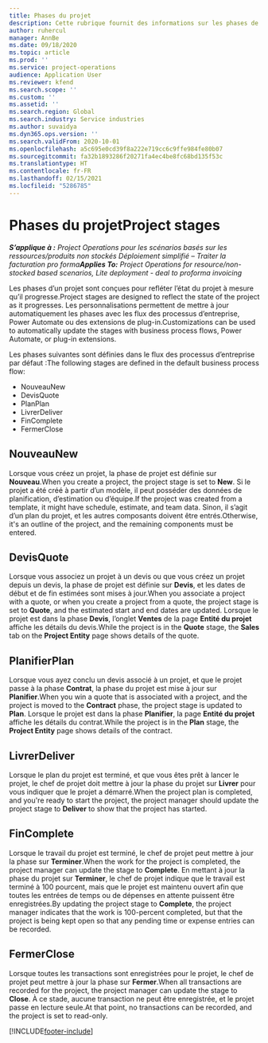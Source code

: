 ```yaml
---
title: Phases du projet
description: Cette rubrique fournit des informations sur les phases de projet disponibles dans Microsoft Dynamics Project Operations.
author: ruhercul
manager: AnnBe
ms.date: 09/18/2020
ms.topic: article
ms.prod: ''
ms.service: project-operations
audience: Application User
ms.reviewer: kfend
ms.search.scope: ''
ms.custom: ''
ms.assetid: ''
ms.search.region: Global
ms.search.industry: Service industries
ms.author: suvaidya
ms.dyn365.ops.version: ''
ms.search.validFrom: 2020-10-01
ms.openlocfilehash: a5c695e0cd39f8a222e719cc6c9ffe984fe80b07
ms.sourcegitcommit: fa32b1893286f20271fa4ec4be8fc68bd135f53c
ms.translationtype: HT
ms.contentlocale: fr-FR
ms.lasthandoff: 02/15/2021
ms.locfileid: "5286785"
---
```

# <a name="project-stages"></a><span data-ttu-id="889d2-103">Phases du projet</span><span class="sxs-lookup"><span data-stu-id="889d2-103">Project stages</span></span>

<span data-ttu-id="889d2-104">_**S’applique à :** Project Operations pour les scénarios basés sur les ressources/produits non stockés Déploiement simplifié – Traiter la facturation pro forma_</span><span class="sxs-lookup"><span data-stu-id="889d2-104">_**Applies To:** Project Operations for resource/non-stocked based scenarios, Lite deployment - deal to proforma invoicing_</span></span>

<span data-ttu-id="889d2-105">Les phases d’un projet sont conçues pour refléter l’état du projet à mesure qu’il progresse.</span><span class="sxs-lookup"><span data-stu-id="889d2-105">Project stages are designed to reflect the state of the project as it progresses.</span></span> <span data-ttu-id="889d2-106">Les personnalisations permettent de mettre à jour automatiquement les phases avec les flux des processus d’entreprise, Power Automate ou des extensions de plug-in.</span><span class="sxs-lookup"><span data-stu-id="889d2-106">Customizations can be used to automatically update the stages with business process flows, Power Automate, or plug-in extensions.</span></span>

<span data-ttu-id="889d2-107">Les phases suivantes sont définies dans le flux des processus d’entreprise par défaut :</span><span class="sxs-lookup"><span data-stu-id="889d2-107">The following stages are defined in the default business process flow:</span></span>

- <span data-ttu-id="889d2-108">Nouveau</span><span class="sxs-lookup"><span data-stu-id="889d2-108">New</span></span>
- <span data-ttu-id="889d2-109">Devis</span><span class="sxs-lookup"><span data-stu-id="889d2-109">Quote</span></span>
- <span data-ttu-id="889d2-110">Plan</span><span class="sxs-lookup"><span data-stu-id="889d2-110">Plan</span></span>
- <span data-ttu-id="889d2-111">Livrer</span><span class="sxs-lookup"><span data-stu-id="889d2-111">Deliver</span></span>
- <span data-ttu-id="889d2-112">Fin</span><span class="sxs-lookup"><span data-stu-id="889d2-112">Complete</span></span>
- <span data-ttu-id="889d2-113">Fermer</span><span class="sxs-lookup"><span data-stu-id="889d2-113">Close</span></span> 

## <a name="new"></a><span data-ttu-id="889d2-114">Nouveau</span><span class="sxs-lookup"><span data-stu-id="889d2-114">New</span></span>

<span data-ttu-id="889d2-115">Lorsque vous créez un projet, la phase de projet est définie sur **Nouveau**.</span><span class="sxs-lookup"><span data-stu-id="889d2-115">When you create a project, the project stage is set to **New**.</span></span> <span data-ttu-id="889d2-116">Si le projet a été créé à partir d’un modèle, il peut posséder des données de planification, d’estimation ou d’équipe.</span><span class="sxs-lookup"><span data-stu-id="889d2-116">If the project was created from a template, it might have schedule, estimate, and team data.</span></span> <span data-ttu-id="889d2-117">Sinon, il s’agit d’un plan du projet, et les autres composants doivent être entrés.</span><span class="sxs-lookup"><span data-stu-id="889d2-117">Otherwise, it's an outline of the project, and the remaining components must be entered.</span></span>

## <a name="quote"></a><span data-ttu-id="889d2-118">Devis</span><span class="sxs-lookup"><span data-stu-id="889d2-118">Quote</span></span>

<span data-ttu-id="889d2-119">Lorsque vous associez un projet à un devis ou que vous créez un projet depuis un devis, la phase de projet est définie sur **Devis**, et les dates de début et de fin estimées sont mises à jour.</span><span class="sxs-lookup"><span data-stu-id="889d2-119">When you associate a project with a quote, or when you create a project from a quote, the project stage is set to **Quote**, and the estimated start and end dates are updated.</span></span> <span data-ttu-id="889d2-120">Lorsque le projet est dans la phase **Devis**, l’onglet **Ventes** de la page **Entité du projet** affiche les détails du devis.</span><span class="sxs-lookup"><span data-stu-id="889d2-120">While the project is in the **Quote** stage, the **Sales** tab on the **Project Entity** page shows details of the quote.</span></span>

## <a name="plan"></a><span data-ttu-id="889d2-121">Planifier</span><span class="sxs-lookup"><span data-stu-id="889d2-121">Plan</span></span>

<span data-ttu-id="889d2-122">Lorsque vous ayez conclu un devis associé à un projet, et que le projet passe à la phase **Contrat**, la phase du projet est mise à jour sur **Planifier**.</span><span class="sxs-lookup"><span data-stu-id="889d2-122">When you win a quote that is associated with a project, and the project is moved to the **Contract** phase, the project stage is updated to **Plan**.</span></span> <span data-ttu-id="889d2-123">Lorsque le projet est dans la phase **Planifier**, la page **Entité du projet** affiche les détails du contrat.</span><span class="sxs-lookup"><span data-stu-id="889d2-123">While the project is in the **Plan** stage, the **Project Entity** page shows details of the contract.</span></span>

## <a name="deliver"></a><span data-ttu-id="889d2-124">Livrer</span><span class="sxs-lookup"><span data-stu-id="889d2-124">Deliver</span></span>

<span data-ttu-id="889d2-125">Lorsque le plan du projet est terminé, et que vous êtes prêt à lancer le projet, le chef de projet doit mettre à jour la phase du projet sur **Livrer** pour vous indiquer que le projet a démarré.</span><span class="sxs-lookup"><span data-stu-id="889d2-125">When the project plan is completed, and you're ready to start the project, the project manager should update the project stage to **Deliver** to show that the project has started.</span></span>

## <a name="complete"></a><span data-ttu-id="889d2-126">Fin</span><span class="sxs-lookup"><span data-stu-id="889d2-126">Complete</span></span> 

<span data-ttu-id="889d2-127">Lorsque le travail du projet est terminé, le chef de projet peut mettre à jour la phase sur **Terminer**.</span><span class="sxs-lookup"><span data-stu-id="889d2-127">When the work for the project is completed, the project manager can update the stage to **Complete**.</span></span> <span data-ttu-id="889d2-128">En mettant à jour la phase du projet sur **Terminer**, le chef de projet indique que le travail est terminé à 100 pourcent, mais que le projet est maintenu ouvert afin que toutes les entrées de temps ou de dépenses en attente puissent être enregistrées.</span><span class="sxs-lookup"><span data-stu-id="889d2-128">By updating the project stage to **Complete**, the project manager indicates that the work is 100-percent completed, but that the project is being kept open so that any pending time or expense entries can be recorded.</span></span>

## <a name="close"></a><span data-ttu-id="889d2-129">Fermer</span><span class="sxs-lookup"><span data-stu-id="889d2-129">Close</span></span>

<span data-ttu-id="889d2-130">Lorsque toutes les transactions sont enregistrées pour le projet, le chef de projet peut mettre à jour la phase sur **Fermer**.</span><span class="sxs-lookup"><span data-stu-id="889d2-130">When all transactions are recorded for the project, the project manager can update the stage to **Close**.</span></span> <span data-ttu-id="889d2-131">À ce stade, aucune transaction ne peut être enregistrée, et le projet passe en lecture seule.</span><span class="sxs-lookup"><span data-stu-id="889d2-131">At that point, no transactions can be recorded, and the project is set to read-only.</span></span>



[!INCLUDE[footer-include](../includes/footer-banner.md)]